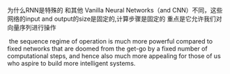 为什么RNN是特殊的
和其他 Vanilla Neural Networks（and CNN）不同，这些网络的input and output的size是固定的,计算步骤是固定的
重点是它允许我们对向量序列进行操作

  the sequence regime of operation is much more powerful compared to fixed networks that are doomed from the get-go by a fixed number of computational steps, and hence also much more appealing for those of us who aspire to build more intelligent systems.